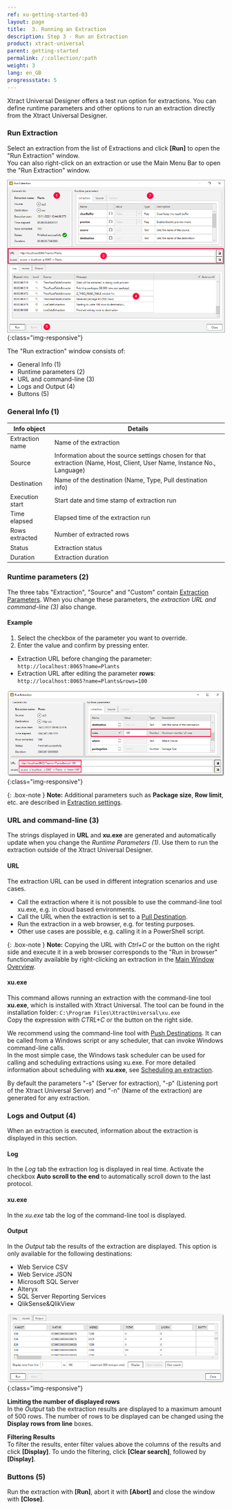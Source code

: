 ```yaml
---
ref: xu-getting-started-03
layout: page
title:  3. Running an Extraction
description: Step 3 - Run an Extraction
product: xtract-universal
parent: getting-started
permalink: /:collection/:path
weight: 3
lang: en_GB
progressstate: 5
---
```



Xtract Universal Designer offers a test run option for extractions. 
You can define runtime parameters and other options to run an extraction directly from the Xtract Universal Designer.

### Run Extraction 
 
Select an extraction from the list of Extractions and click **[Run]** to open the "Run Extraction" window.<br>
You can also right-click on an extraction or use the Main Menu Bar to open the "Run Extraction" window.

![Run-Table-Extraction](/img/content/xu/xu_run_extraction_dialogue.png){:class="img-responsive"}

The "Run extraction" window consists of:
- General Info (1)
- Runtime parameters (2)
- URL and command-line (3)
- Logs and Output (4)
- Buttons (5)  

### General Info (1)

Info object |Details
------------ | ------------ |
Extraction name  | Name of the extraction |
Source | Information about the source settings chosen for that extraction (Name, Host, Client, User Name, Instance No., Language) |
Destination | Name of the destination (Name, Type, Pull destination info)|
Execution start | Start date and time stamp of extraction run |
Time elapsed | Elapsed time of the extraction run |
Rows extracted| Number of extracted rows |
Status | Extraction status |
Duration | Extraction duration |

### Runtime parameters (2)

The three tabs "Extraction", "Source" and "Custom" contain [Extraction Parameters](../execute-and-automate-extractions/extraction-parameters).
When you change these parameters, the *extraction URL and command-line (3)* also change.

#### Example
1. Select the checkbox of the parameter you want to override.
2. Enter the value and confirm by pressing enter. 
- Extraction URL before changing the parameter:<br>
`http://localhost:8065?name=Plants`
- Extraction URL after editing the parameter **rows**:<br>
`http://localhost:8065?name=Plants&rows=100` 

![Run-Table-Extraction-param](/img/content/xu/xu_run_extraction_param.png){:class="img-responsive"}

{: .box-note }
**Note:** Additional parameters such as **Package size**, **Row limit**, etc. are described in [Extraction settings](./../table/extraction-settings). 


### URL and command-line (3)
The strings displayed in **URL** and **xu.exe** are generated and automatically update when you change the *Runtime Parameters (1)*.
Use them to run the extraction outside of the Xtract Universal Designer.

#### URL
The extraction URL can be used in different integration scenarios and use cases. 
- Call the extraction where it is not possible to use the command-line tool xu.exe, e.g. in cloud based environments.
- Call the URL when the extraction is set to a [Pull Destination](../destinations#pull-and-push-destinations).
- Run the extraction in a web browser, e.g. for testing purposes. 
- Other use cases are possible, e.g. calling it in a PowerShell script. 

{: .box-note }
**Note:** 
Copying the URL with *Ctrl+C* or the button on the right side and execute it in a web browser corresponds to the "Run in browser" functionality available by right-clicking an extraction in the [Main Window Overview](../getting-started/designer-overview).

#### xu.exe 
This command allows running an extraction with the command-line tool **xu.exe**, which is installed with Xtract Universal.
The tool can be found in the installation folder: ```C:\Program Files\XtractUniversal\xu.exe``` <br>
Copy the expression with *CTRL+C* or the button on the right side. 

We recommend using the command-line tool with [Push Destinations](../destinations#pull-and-push-destinations).
It can be called from a Windows script or any scheduler, that can invoke Windows command-line calls. <br>
In the most simple case, the Windows task scheduler can be used for calling and scheduling extractions using xu.exe. For more detailed information about scheduling with **xu.exe**, see [Scheduling an extraction](../execute-and-automate-extractions/call-via-scheduler).

By default the parameters "-s" (Server for extraction), "-p" (Listening port of the Xtract Universal Server) and "-n" (Name of the extraction) are generated for any extraction. 

### Logs and Output (4) 
When an extraction is executed, information about the extraction is displayed in this section.

#### Log 
In the *Log* tab the extraction log is displayed in real time.
Activate the checkbox **Auto scroll to the end** to automatically scroll down to the last protocol.  

#### xu.exe 
In the *xu.exe* tab the log of the command-line tool is displayed. 
 
#### Output 

In the *Output* tab the results of the extraction are displayed.
This option is only available for the following destinations:
- Web Service CSV 
- Web Service JSON 
- Microsoft SQL Server
- Alteryx
- SQL Server Reporting Services 
- QlikSense&QlikView

![Run-Extraction-Output](/img/content/xu/xu_run_extraction_output.png){:class="img-responsive"}

**Limiting the number of displayed rows**<br>
In the *Output* tab the extraction results are displayed to a maximum amount of 500 rows.
The number of rows to be displayed can be changed using the **Display rows from line** boxes.

**Filtering Results**<br>
To filter the results, enter filter values above the columns of the results and click **[Display]**.
To undo the filtering, click **[Clear search]**, followed by **[Display]**.

### Buttons (5) 
Run the extraction with **[Run]**, abort it with **[Abort]** and close the window with **[Close]**.